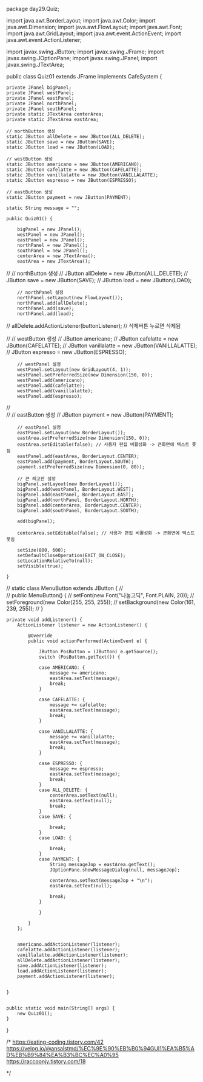 package day29.Quiz;

import java.awt.BorderLayout;
import java.awt.Color;
import java.awt.Dimension;
import java.awt.FlowLayout;
import java.awt.Font;
import java.awt.GridLayout;
import java.awt.event.ActionEvent;
import java.awt.event.ActionListener;

import javax.swing.JButton;
import javax.swing.JFrame;
import javax.swing.JOptionPane;
import javax.swing.JPanel;
import javax.swing.JTextArea;

public class Quiz01 extends JFrame implements CafeSystem {

	private JPanel bigPanel;
	private JPanel westPanel;
	private JPanel eastPanel;
	private JPanel northPanel;
	private JPanel southPanel;
	private static JTextArea centerArea;
	private static JTextArea eastArea;

	// northButton 생성
	static JButton allDelete = new JButton(ALL_DELETE);
	static JButton save = new JButton(SAVE);
	static JButton load = new JButton(LOAD);

	// westButton 생성
	static JButton americano = new JButton(AMERICANO);
	static JButton cafelatte = new JButton(CAFELATTE);
	static JButton vanillalatte = new JButton(VANILLALATTE);
	static JButton espresso = new JButton(ESPRESSO);

	// eastButton 생성
	static JButton payment = new JButton(PAYMENT);

	static String message = "";

	public Quiz01() {

		bigPanel = new JPanel();
		westPanel = new JPanel();
		eastPanel = new JPanel();
		northPanel = new JPanel();
		southPanel = new JPanel();
		centerArea = new JTextArea();
		eastArea = new JTextArea();

//		// northButton 생성
//		JButton allDelete = new JButton(ALL_DELETE);
//		JButton save = new JButton(SAVE);
//		JButton load = new JButton(LOAD);

		// northPanel 설정
		northPanel.setLayout(new FlowLayout());
		northPanel.add(allDelete);
		northPanel.add(save);
		northPanel.add(load);
//		allDelete.addActionListener(buttonListener); // 삭제버튼 누르면 삭제됨

//		// westButton 생성
//		JButton americano;
//		JButton cafelatte = new JButton(CAFELATTE);
//		JButton vanillalatte = new JButton(VANILLALATTE);
//		JButton espresso = new JButton(ESPRESSO);

		// westPanel 설정
		westPanel.setLayout(new GridLayout(4, 1));
		westPanel.setPreferredSize(new Dimension(150, 0));
		westPanel.add(americano);
		westPanel.add(cafelatte);
		westPanel.add(vanillalatte);
		westPanel.add(espresso);

//		
//		// eastButton 생성
//		JButton payment = new JButton(PAYMENT);

		// eastPanel 설정
		eastPanel.setLayout(new BorderLayout());
		eastArea.setPreferredSize(new Dimension(150, 0));
		eastArea.setEditable(false); // 사용자 편집 비활성화 -> 큰화면에 텍스트 못침
		eastPanel.add(eastArea, BorderLayout.CENTER);
		eastPanel.add(payment, BorderLayout.SOUTH);
		payment.setPreferredSize(new Dimension(0, 80));

		// 큰 레고판 설정
		bigPanel.setLayout(new BorderLayout());
		bigPanel.add(westPanel, BorderLayout.WEST);
		bigPanel.add(eastPanel, BorderLayout.EAST);
		bigPanel.add(northPanel, BorderLayout.NORTH);
		bigPanel.add(centerArea, BorderLayout.CENTER);
		bigPanel.add(southPanel, BorderLayout.SOUTH);

		add(bigPanel);

		centerArea.setEditable(false); // 사용자 편집 비활성화 -> 큰화면에 텍스트 못침

		setSize(800, 600);
		setDefaultCloseOperation(EXIT_ON_CLOSE);
		setLocationRelativeTo(null);
		setVisible(true);

	}

//	static class MenuButton extends JButton {
//		
//		public MenuButton() {
//			setFont(new Font("나눔고딕", Font.PLAIN, 20));
//			setForeground(new Color(255, 255, 255));
//			setBackground(new Color(161, 239, 255));
//		}
			
			
	private void addListener() {
		ActionListener listener = new ActionListener() {

			@Override
			public void actionPerformed(ActionEvent e) {

				JButton PosButton = (JButton) e.getSource();
				switch (PosButton.getText()) {

				case AMERICANO: {
					message += americano;
					eastArea.setText(message);	
					break;
				}

				case CAFELATTE: {
					message += cafelatte;
					eastArea.setText(message);
					break;
				}

				case VANILLALATTE: {
					message += vanillalatte;
					eastArea.setText(message);
					break;
				}

				case ESPRESSO: {
					message += espresso;
					eastArea.setText(message);
					break;
				}
				case ALL_DELETE: {
					centerArea.setText(null);
					eastArea.setText(null);
					break;
				}
				case SAVE: {

					break;
				}
				case LOAD: {

					break;
				}
				case PAYMENT: {
					String messageJop = eastArea.getText();
					JOptionPane.showMessageDialog(null, messageJop);
					
					centerArea.setText(messageJop + "\n");
					eastArea.setText(null);

					break;
				}

				}

			}
		};
		
		
		americano.addActionListener(listener);
		cafelatte.addActionListener(listener);
		vanillalatte.addActionListener(listener);
		allDelete.addActionListener(listener);
		save.addActionListener(listener);
		load.addActionListener(listener);
		payment.addActionListener(listener);
		
		
	}

	
	public static void main(String[] args) {
		new Quiz01();
	}
}

/*
 https://eating-coding.tistory.com/42
  https://velog.io/@ansalstmd/%EC%9E%90%EB%B0%94GUI1%EA%B5%AD%EB%B9%84%EA%B3%BC%EC%A0%95
  https://raccoonjy.tistory.com/18
  
 */
